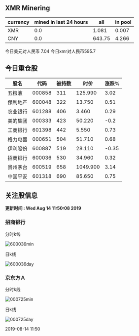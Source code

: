 ## XMR Minering

|currency|mined in last 24 hours|all|in pool|
|---|---|---|---|
|XMR|0.0|1.081|0.007|
|CNY|0.0|643.75|4.266|

今日美元对人民币 7.04	今日xmr对人民币595.7


## 今日重仓股 

|股名|代码|被持数|时价|涨跌%|
|---|---|---|---|---|
|五粮液|000858|311|125.990|3.02|
|保利地产|600048|322|13.750|0.51|
|农业银行|601288|406|3.460|0.29|
|美的集团|000333|423|50.220|-0.2|
|工商银行|601398|442|5.550|0.73|
|格力电器|000651|504|51.710|0.68|
|伊利股份|600887|519|28.110|-0.35|
|招商银行|600036|530|34.960|0.32|
|贵州茅台|600519|658|1049.900|3.14|
|中国平安|601318|690|85.650|0.75|

## 关注股信息
**更新时间 : Wed Aug 14 11:50:08 2019**
### 招商银行 
分时k线

![600036min](http://image.sinajs.cn/newchart/min/n/sh600036.gif)

日k线

![600036day](http://image.sinajs.cn/newchart/daily/n/sh600036.gif)

### 京东方Ａ 
分时k线

![000725min](http://image.sinajs.cn/newchart/min/n/sz000725.gif)

日k线

![000725day](http://image.sinajs.cn/newchart/daily/n/sz000725.gif)

2019-08-14 11:50